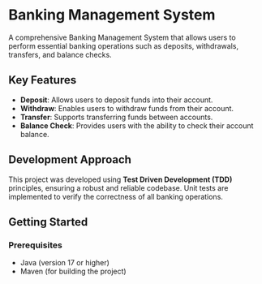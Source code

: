 # Banking Management System

A comprehensive Banking Management System that allows users to perform essential banking operations such as deposits, withdrawals, transfers, and balance checks.

## Key Features

- **Deposit**: Allows users to deposit funds into their account.
- **Withdraw**: Enables users to withdraw funds from their account.
- **Transfer**: Supports transferring funds between accounts.
- **Balance Check**: Provides users with the ability to check their account balance.

## Development Approach

This project was developed using **Test Driven Development (TDD)** principles, ensuring a robust and reliable codebase. Unit tests are implemented to verify the correctness of all banking operations.

## Getting Started

### Prerequisites

- Java (version 17 or higher)
- Maven (for building the project)
